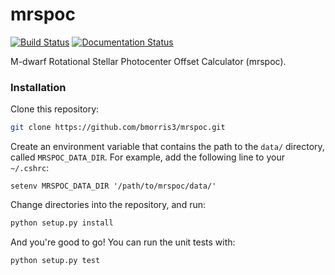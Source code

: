 # mrspoc

[![Build Status](https://travis-ci.org/bmorris3/mrspoc.svg?branch=master)](https://travis-ci.org/bmorris3/mrspoc)
[![Documentation Status](https://readthedocs.org/projects/mrspoc/badge/?version=latest)](http://mrspoc.readthedocs.io/en/latest/?badge=latest)

M-dwarf Rotational Stellar Photocenter Offset Calculator (mrspoc).


### Installation

Clone this repository:
```bash
git clone https://github.com/bmorris3/mrspoc.git
```
Create an environment variable that contains the path to the `data/` directory, 
called `MRSPOC_DATA_DIR`. For example, add the following line to your `~/.cshrc`:
```
setenv MRSPOC_DATA_DIR '/path/to/mrspoc/data/'
```
Change directories into the repository, and run: 
```bash
python setup.py install
```
And you're good to go! You can run the unit tests with: 
```bash
python setup.py test
```
